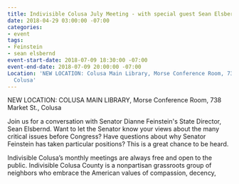 ```yaml
---
title: Indivisible Colusa July Meeting - with special guest Sean Elsbernd
date: 2018-04-29 03:00:00 -07:00
categories:
- event
tags:
- Feinstein
- sean elsbernd
event-start-date: 2018-07-09 18:30:00 -07:00
event-end-date: 2018-07-09 20:00:00 -07:00
Location: 'NEW LOCATION: Colusa Main Library, Morse Conference Room, 738 Market St.,
  Colusa'
---
```


NEW LOCATION: COLUSA MAIN LIBRARY, Morse Conference Room, 738 Market St., Colusa

Join us for a conversation with Senator Dianne Feinstein's State Director, Sean Elsbernd. Want to let the Senator know your views about the many critical issues before Congress? Have questions about why Senator Feinstein has taken particular positions? This is a great chance to be heard. 

Indivisible Colusa’s monthly meetings are always free and open to the public. Indivisible Colusa County is a nonpartisan grassroots group of neighbors who embrace the American values of compassion, decency, 